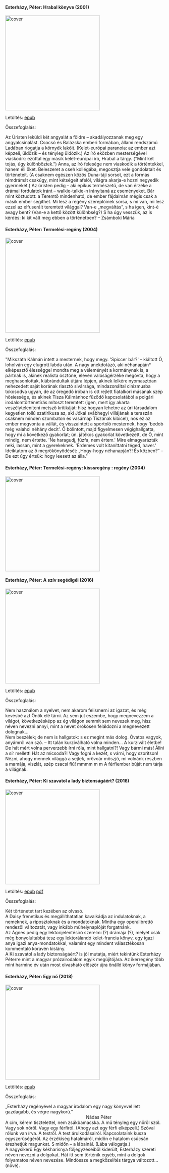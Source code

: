 #### <a name="id_1021">Esterházy, Péter: Hrabal könyve (2001)</a>
<img src="https://github.com/BercziSandor/calibre_lib/raw/main/Esterhazy%2C%20Peter/Hrabal%20konyve%20%281021%29/cover.jpg" alt="cover" width="300"/>

Letöltés: [epub](https://github.com/BercziSandor/calibre_lib/raw/main/Esterhazy%2C%20Peter/Hrabal%20konyve%20%281021%29/Hrabal%20konyve%20-%20Esterhazy%2C%20Peter.epub)

Összefoglalás:
<div>
<p>Az ​Úristen leküldi két angyalát a földre – akadályozzanak meg egy angyalcsinálást. Csocsó és Balázska emberi formában, állami rendszámú Ladában riogatja a környék lakóit. (Kelet-európai paranoia: az ember azt képzeli, üldözik – és tényleg üldözik.) Az író eközben mesterségével viaskodik: ezúttal egy másik kelet-európai író, Hrabal a tárgy. ("Mint két tojás, úgy különböztek.") Anna, az író felesége nem viaskodik a történtekkel, hanem éli őket. Beleszeret a cseh kollégába, megosztja vele gondolatait és történeteit. (A csaknem egészen közös Duna-táji sorsot, ezt a formás rémdrámát csakúgy, mint kétségeit afelől, világra akarja-e hozni negyedik gyermekét.) Az úristen pedig – aki epikus természetű, de van érzéke a drámai fordulatok iránt – walkie-talkie-n irányítaná az eseményeket. Bár mint köztudott: a Teremtő mindenható, de ember fájdalmán mégis csak a másik ember segíthet. Mi lesz a regény szereplőinek sorsa, s mi van, mi lesz ezzel az elfuserált teremtett világgal? Van-e „megváltás”, s ha igen, kint-é avagy bent? (Van-e a kettő között különbség?) S ha úgy vesszük, az is kérdés: ki kit vált meg ebben a történetben? – Zsámboki Mária</p></div>

#### <a name="id_1022">Esterházy, Péter: Termelési-regény (2004)</a>
<img src="https://github.com/BercziSandor/calibre_lib/raw/main/Esterhazy%2C%20Peter/Termelesi-regeny%20%281022%29/cover.jpg" alt="cover" width="300"/>

Letöltés: [epub](https://github.com/BercziSandor/calibre_lib/raw/main/Esterhazy%2C%20Peter/Termelesi-regeny%20%281022%29/Termelesi-regeny%20-%20Esterhazy%2C%20Peter.epub)

Összefoglalás:
<div>
<p>"Mikszáth ​Kálmán intett a mesternek, hogy megy. 'Spiccer bár?' – kiáltott Ő, loholván egy elugrott labda után. A nagy anekdotázó, aki néhanapján* elképesztő élességgel mondta meg a véleményét a kormánynak is, a pártnak is, akinek realista ösztöne, eleven valóságérzéke megóvta, hogy a meghasonlottak, kiábrándultak útjára lépjen, akinek lelkére nyomasztóan nehezedett saját korának riasztó sivársága, mindazonáltal cinizmusba tokosodva ugyan, de az öregedő íróban is ott rejlett fiatalkori másának szép hősiessége, és akinek Tisza Kálmánhoz fűződő kapcsolatából a polgári irodalomtörténetírás mítoszt teremtett (igen, mert így akarta veszélyteleníteni metsző kritikáját: hisz hogyan lehetne az úri társadalom kegyetlen tollú szatirikusa az, aki Jókai svábhegyi villájának a teraszán csaknem minden szombaton és vasárnap Tiszának kibicel), nos ez az ember megvonta a vállát, és visszaintett a sportoló mesternek, hogy 'bedob még valahol néhány decit'. Ő bólintott, majd figyelmesen végighallgatta, hogy mi a következő gyakorlat; ún. játékos gyakorlat következett, de Ő, mint mindig, nem értette. 'Ne haragudj, fűzfa, nem értem.' Mire elmagyarázták neki, lassan, mint a gyerekeknek. 'Érdemes volt kitaníttatni téged, haver.'<br>Ideiktatom az ő megrökönyödését: „Hogy-hogy néhanapján?! És közben?” – De ezt úgy értsük: hogy leesett az álla."</p></div>

#### <a name="id_1512">Esterházy, Péter: Termelési-regény: kisssregény : regény (2004)</a>
<img src="https://github.com/BercziSandor/calibre_lib/raw/main/Esterhazy%2C%20Peter/Termelesi-regeny_%20kisssregeny%20_%20reg%20%281512%29/cover.jpg" alt="cover" width="300"/>

#### <a name="id_1020">Esterházy, Péter: A szív segédigéi (2016)</a>
<img src="https://github.com/BercziSandor/calibre_lib/raw/main/Esterhazy%2C%20Peter/A%20sziv%20segedigei%20%281020%29/cover.jpg" alt="cover" width="300"/>

Letöltés: [epub](https://github.com/BercziSandor/calibre_lib/raw/main/Esterhazy%2C%20Peter/A%20sziv%20segedigei%20%281020%29/A%20sziv%20segedigei%20-%20Esterhazy%2C%20Peter.epub)

Összefoglalás:
<div>
<p>Nem használom a nyelvet, nem akarom felismerni az igazat, és még kevésbé azt Önök elé tárni. Az sem jut eszembe, hogy megnevezzem a világot, következésképp az ég világon semmit sem nevezek meg, hisz néven nevezni annyi, mint a nevet örökösen feláldozni a megnevezett dolognak…<br>Nem beszélek; de nem is hallgatok: s ez megint más dolog. Óvatos vagyok, anyámról van szó. – Itt talán kurziválható volna minden… A kurzivált életbe! De hát mért volna perverzebb írni róla, mint hallgatni?! Vagy bármi más! Állni a sír mellett! Hát az micsoda?! Vagy fogni a kezét, s várni, hogy szorítson! Nézni, ahogy mennek világgá a sejtek, orövoár möszjő, mi volnánk részben a mamája, viszlát, szép csacsi fiú! mmmm m m A férfiember búját nem tárja a világnak.</p></div>

#### <a name="id_1023">Esterházy, Péter: Ki szavatol a lady biztonságáért? (2016)</a>
<img src="https://github.com/BercziSandor/calibre_lib/raw/main/Esterhazy%2C%20Peter/Ki%20szavatol%20a%20lady%20biztonsagaert_%20%281023%29/cover.jpg" alt="cover" width="300"/>

Letöltés: [epub](https://github.com/BercziSandor/calibre_lib/raw/main/Esterhazy%2C%20Peter/Ki%20szavatol%20a%20lady%20biztonsagaert_%20%281023%29/Ki%20szavatol%20a%20lady%20biztonsagaer%20-%20Esterhazy%2C%20Peter.epub) 
 [pdf](https://github.com/BercziSandor/calibre_lib/raw/main/Esterhazy%2C%20Peter/Ki%20szavatol%20a%20lady%20biztonsagaert_%20%281023%29/Ki%20szavatol%20a%20lady%20biztonsagaer%20-%20Esterhazy%2C%20Peter.pdf)

Összefoglalás:
<div>
<p>Két történetet tart kezében az olvasó.<br>A Daisy frenetikus és megállíthatatlan kavalkádja az indulatoknak, a nemeknek, a riposztoknak és a mondatoknak. Mintha egy operalibrettó rendezői változatát, vagy inkább műhelynaplóját forgatnánk.<br>Az Ágnes pedig egy lektorijelentésíró szerelmi (?) drámája (?), melyet csak még bonyolultabbá tesz egy lektorálandó kelet-francia könyv, egy igazi anya igazi anya-mondatokkal, valamint egy mindent választékosan kommentáló koravén kislány.<br>A Ki szavatol a lady biztonságáért? is jól mutatja, miért tekintünk Esterházy Péterre mint a magyar prózairodalom egyik megújítójára. Az ikerregény több mint harminc év után most olvasható először újra önálló könyv formájában.</p></div>

#### <a name="id_1019">Esterházy, Péter: Egy nő (2018)</a>
<img src="https://github.com/BercziSandor/calibre_lib/raw/main/Esterhazy%2C%20Peter/Egy%20no%20%281019%29/cover.jpg" alt="cover" width="300"/>

Letöltés: [epub](https://github.com/BercziSandor/calibre_lib/raw/main/Esterhazy%2C%20Peter/Egy%20no%20%281019%29/Egy%20no%20-%20Esterhazy%2C%20Peter.epub)

Összefoglalás:
<div>
<p>„Esterházy regényével a magyar irodalom egy nagy könyvvel lett gazdagabb, és végre nagykorú.”<br>                                                                 Nádas Péter<br>A cím, kérem tisztelettel, nem zsákbamacska. A mű tényleg egy nőről szól. Vagy sok nőről. Vagy egy férfiról. (Ahogy azt egy férfi elképzeli.) Szóval rólunk van írva. A testről. A test árulkodásairól. Kapcsolataink kusza egyszerűségéről. Az érzékiség hatalmáról, midőn e hatalom csúcsán érezhetjük magunkat. S midőn – a lábainál. (Lába válogatja.) <br>A nagysikerű Egy kékharisnya följegyzéseiből kiderült, Esterházy szereti néven nevezni a dolgokat. Hát itt sem történik egyéb, mint a dolgok folyamatos néven nevezése. Mindössze a megközelítés tárgya változott… (nővé).</p></div>


